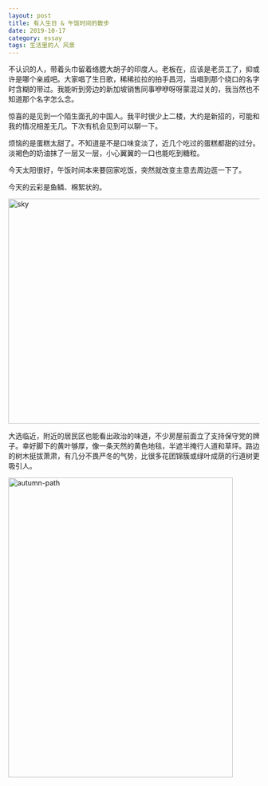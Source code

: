 ```yaml
---
layout: post
title: 有人生日 & 午饭时间的散步
date: 2019-10-17
category: essay
tags: 生活里的人 风景
---
```






不认识的人，带着头巾留着络腮大胡子的印度人。老板在，应该是老员工了，抑或许是哪个亲戚吧。大家唱了生日歌，稀稀拉拉的拍手昌河，当唱到那个绕口的名字时含糊的带过。我能听到旁边的新加坡销售同事咿咿呀呀蒙混过关的，我当然也不知道那个名字怎么念。



惊喜的是见到一个陌生面孔的中国人。我平时很少上二楼，大约是新招的，可能和我的情况相差无几。下次有机会见到可以聊一下。



烦恼的是蛋糕太甜了。不知道是不是口味变淡了，近几个吃过的蛋糕都甜的过分。淡褐色的奶油抹了一层又一层，小心翼翼的一口也能吃到糖粒。



今天太阳很好，午饭时间本来要回家吃饭，突然就改变主意去周边逛一下了。

今天的云彩是鱼鳞、棉絮状的。

<a href="https://www.flickr.com/photos/184889854@N06/48915568037/in/dateposted/" title="sky"><img src="https://live.staticflickr.com/65535/48915568037_0c47d63dc9_k.jpg" width="600" height="450" alt="sky"></a>



大选临近，附近的居民区也能看出政治的味道，不少房屋前面立了支持保守党的牌子。幸好脚下的黄叶够厚，像一条天然的黄色地毯，半遮半掩行人道和草坪。路边的树木挺拔萧肃，有几分不畏严冬的气势，比很多花团锦簇或绿叶成荫的行道树更吸引人。

<a href="https://www.flickr.com/photos/184889854@N06/48915607082/in/dateposted/" title="autumn-path"><img src="https://live.staticflickr.com/65535/48915607082_c2ca20d26e_k.jpg" width="450" height="600" alt="autumn-path"></a>